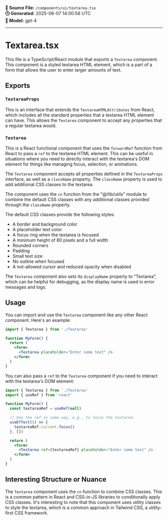 **📄 Source File:** `/components/ui/textarea.tsx`  
**🕒 Generated:** 2025-06-07 14:00:56 UTC  
**🤖 Model:** gpt-4

---

# Textarea.tsx

This file is a TypeScript/React module that exports a `Textarea` component. This component is a styled textarea HTML element, which is a part of a form that allows the user to enter larger amounts of text.

## Exports

### `TextareaProps`

This is an interface that extends the `TextareaHTMLAttributes` from React, which includes all the standard properties that a textarea HTML element can have. This allows the `Textarea` component to accept any properties that a regular textarea would.

### `Textarea`

This is a React functional component that uses the `forwardRef` function from React to pass a `ref` to the textarea HTML element. This can be useful in situations where you need to directly interact with the textarea's DOM element for things like managing focus, selection, or animations.

The `Textarea` component accepts all properties defined in the `TextareaProps` interface, as well as a `className` property. The `className` property is used to add additional CSS classes to the textarea.

The component uses the `cn` function from the "@/lib/utils" module to combine the default CSS classes with any additional classes provided through the `className` property.

The default CSS classes provide the following styles:

- A border and background color
- A placeholder text color
- A focus ring when the textarea is focused
- A minimum height of 80 pixels and a full width
- Rounded corners
- Padding
- Small text size
- No outline when focused
- A not-allowed cursor and reduced opacity when disabled

The `Textarea` component also sets its `displayName` property to "Textarea", which can be helpful for debugging, as the display name is used in error messages and logs.

## Usage

You can import and use the `Textarea` component like any other React component. Here's an example:

```jsx
import { Textarea } from './Textarea'

function MyForm() {
  return (
    <form>
      <Textarea placeholder="Enter some text" />
    </form>
  )
}
```

You can also pass a `ref` to the `Textarea` component if you need to interact with the textarea's DOM element:

```jsx
import { Textarea } from './Textarea'
import { useRef } from 'react'

function MyForm() {
  const textareaRef = useRef(null)

  // Use the ref in some way, e.g., to focus the textarea
  useEffect(() => {
    textareaRef.current.focus()
  }, [])

  return (
    <form>
      <Textarea ref={textareaRef} placeholder="Enter some text" />
    </form>
  )
}
```

## Interesting Structure or Nuance

The `Textarea` component uses the `cn` function to combine CSS classes. This is a common pattern in React and CSS-in-JS libraries to conditionally apply CSS classes. It's interesting to note that this component uses utility classes to style the textarea, which is a common approach in Tailwind CSS, a utility-first CSS framework.